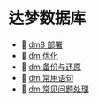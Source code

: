 # 达梦数据库

* 📄 [dm8 部署](siyuan://blocks/20231110105237-c2axb04)
* 📄 [dm 优化](siyuan://blocks/20231110105237-k9ifwaa)
* 📄 [dm 备份与还原](siyuan://blocks/20231110105237-x843o70)
* 📄 [dm 常用语句](siyuan://blocks/20231110105237-ek7pxr5)
* 📄 [dm 常见问题处理](siyuan://blocks/20240318212517-pits499)

　　‍
